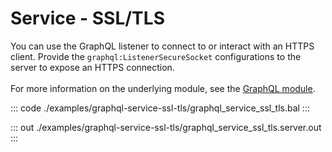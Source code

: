 # Service - SSL/TLS

You can use the GraphQL listener to connect to or interact with an HTTPS client.
Provide the `graphql:ListenerSecureSocket` configurations to the server to
expose an HTTPS connection.<br/><br/>
For more information on the underlying module, 
see the [GraphQL module](https://docs.central.ballerina.io/ballerina/graphql/latest/).


::: code ./examples/graphql-service-ssl-tls/graphql_service_ssl_tls.bal :::

::: out ./examples/graphql-service-ssl-tls/graphql_service_ssl_tls.server.out :::